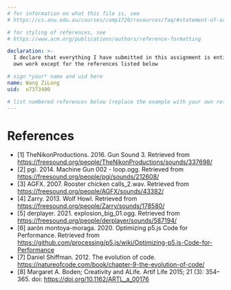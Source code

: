 ```yaml
---
# for information on what this file is, see
# https://cs.anu.edu.au/courses/comp1720/resources/faq/#statement-of-originality

# for styling of references, see
# https://www.acm.org/publications/authors/reference-formatting

declaration: >-
  I declare that everything I have submitted in this assignment is entirely my
  own work except for the references listed below

# sign *your* name and uid here
name: Wang ZiLong
uid:  u7373400

# list numbered references below (replace the example with your own references) 
---
```

# References
- [1] TheNikonProductions. 2016. Gun Sound 3. Retrieved from https://freesound.org/people/TheNikonProductions/sounds/337698/
- [2] pgi. 2014. Machine Gun 002 - loop.ogg. Retrieved from https://freesound.org/people/pgi/sounds/212608/
- [3] AGFX. 2007. Rooster chicken calls_2.wav. Retrieved from https://freesound.org/people/AGFX/sounds/43382/
- [4] Zarry. 2013. Wolf Howl. Retrieved from https://freesound.org/people/Zarry/sounds/178580/
- [5] derplayer. 2021. explosion_big_01.ogg. Retrieved from https://freesound.org/people/derplayer/sounds/587194/
- [6] aarón montoya-moraga. 2020. Optimizing p5.js Code for Performance. Retrieved from https://github.com/processing/p5.js/wiki/Optimizing-p5.js-Code-for-Performance
- [7] Daniel Shiffman. 2012. The evolution of code. https://natureofcode.com/book/chapter-9-the-evolution-of-code/
- [8] Margaret A. Boden; Creativity and ALife. Artif Life 2015; 21 (3): 354–365. doi: https://doi.org/10.1162/ARTL_a_00176
